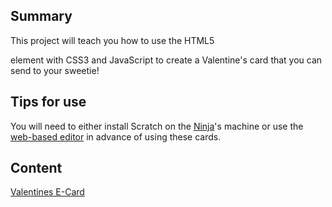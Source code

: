 ## Summary

<onlyinclude> This project will teach you how to use the HTML5

<canvas>

element with CSS3 and JavaScript to create a Valentine's card that you
can send to your sweetie\! </onlyinclude>

## Tips for use

You will need to either install Scratch on the
[Ninja](Ninja.md)'s machine or use the [web-based
editor](https://scratch.mit.edu/) in advance of using these cards.

## Content

[Valentines E-Card](http://coderdojo-iowacity.github.io/ecard-sushi/)
